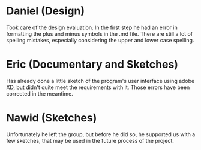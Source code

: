 # Daniel (Design)

Took care of the design evaluation. In the first step he had an error in
formatting the plus and minus symbols in the .md file.
There are still a lot of spelling mistakes, especially considering the upper
and lower case spelling.

# Eric (Documentary and Sketches)

Has already done a little sketch of the program's user interface using adobe XD,
but didn't quite meet the requirements with it. Those errors have been corrected
in the meantime.

# Nawid (Sketches)

Unfortunately he left the group, but before he did so, he supported us with a
few sketches, that may be used in the future process of the project.
